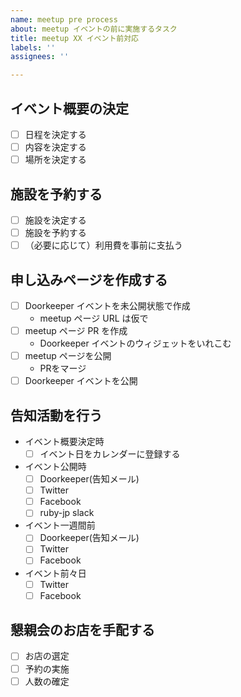 ```yaml
---
name: meetup pre process
about: meetup イベントの前に実施するタスク
title: meetup XX イベント前対応
labels: ''
assignees: ''

---
```


## イベント概要の決定
- [ ] 日程を決定する
- [ ] 内容を決定する
- [ ] 場所を決定する

<!-- オンラインイベント時は以下を削除 -->
## 施設を予約する
- [ ] 施設を決定する
- [ ] 施設を予約する
- [ ] （必要に応じて）利用費を事前に支払う

## 申し込みページを作成する
- [ ] Doorkeeper イベントを未公開状態で作成
    - meetup ページ URL は仮で
- [ ] meetup ページ PR を作成
    - Doorkeeper イベントのウィジェットをいれこむ
- [ ] meetup ページを公開
    - PRをマージ
- [ ] Doorkeeper イベントを公開

## 告知活動を行う
- イベント概要決定時
    - [ ] イベント日をカレンダーに登録する
- イベント公開時
    - [ ] Doorkeeper(告知メール)
    - [ ] Twitter
    - [ ] Facebook
    - [ ] ruby-jp slack
- イベント一週間前
    - [ ] Doorkeeper(告知メール)
    - [ ] Twitter
    - [ ] Facebook
- イベント前々日
    - [ ] Twitter
    - [ ] Facebook

<!-- オンラインイベント時は以下を削除 -->
## 懇親会のお店を手配する
- [ ] お店の選定
- [ ] 予約の実施
- [ ] 人数の確定
